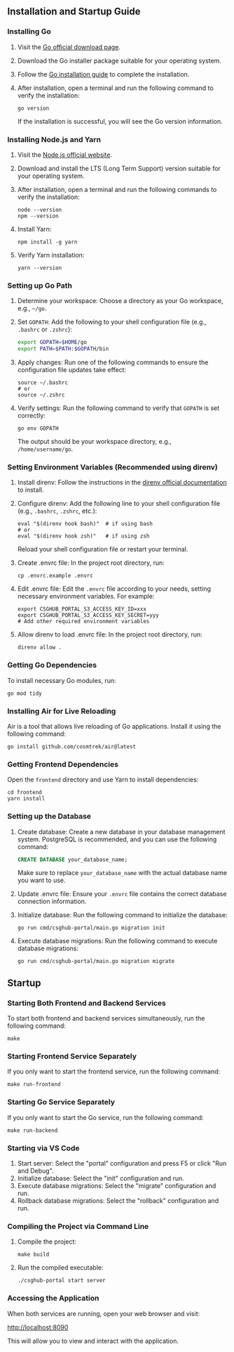 ## Installation and Startup Guide

### Installing Go

1. Visit the [Go official download page](https://golang.org/dl/).

2. Download the Go installer package suitable for your operating system.

3. Follow the [Go installation guide](https://golang.org/doc/install) to complete the installation.

4. After installation, open a terminal and run the following command to verify the installation:

   ```shell
   go version
   ```

   If the installation is successful, you will see the Go version information.

### Installing Node.js and Yarn

1. Visit the [Node.js official website](https://nodejs.org/).

2. Download and install the LTS (Long Term Support) version suitable for your operating system.

3. After installation, open a terminal and run the following commands to verify the installation:

   ```shell
   node --version
   npm --version
   ```

4. Install Yarn:

   ```shell
   npm install -g yarn
   ```

5. Verify Yarn installation:

   ```shell
   yarn --version
   ```

### Setting up Go Path

1. Determine your workspace: Choose a directory as your Go workspace, e.g., `~/go`.

2. Set `GOPATH`: Add the following to your shell configuration file (e.g., `.bashrc` or `.zshrc`):

   ```bash
   export GOPATH=$HOME/go
   export PATH=$PATH:$GOPATH/bin
   ```

3. Apply changes: Run one of the following commands to ensure the configuration file updates take effect:

   ```shell
   source ~/.bashrc
   # or
   source ~/.zshrc
   ```

4. Verify settings: Run the following command to verify that `GOPATH` is set correctly:

   ```shell
   go env GOPATH
   ```

   The output should be your workspace directory, e.g., `/home/username/go`.

### Setting Environment Variables (Recommended using direnv)

1. Install direnv: Follow the instructions in the [direnv official documentation](https://direnv.net/) to install.

2. Configure direnv: Add the following line to your shell configuration file (e.g., `.bashrc`, `.zshrc`, etc.):

   ```shell
   eval "$(direnv hook bash)"  # if using bash
   # or
   eval "$(direnv hook zsh)"   # if using zsh
   ```

   Reload your shell configuration file or restart your terminal.

3. Create .envrc file: In the project root directory, run:

   ```shell
   cp .envrc.example .envrc
   ```

4. Edit .envrc file: Edit the `.envrc` file according to your needs, setting necessary environment variables. For example:

   ```shell
   export CSGHUB_PORTAL_S3_ACCESS_KEY_ID=xxx
   export CSGHUB_PORTAL_S3_ACCESS_KEY_SECRET=yyy
   # Add other required environment variables
   ```

5. Allow direnv to load .envrc file: In the project root directory, run:

   ```shell
   direnv allow .
   ```

### Getting Go Dependencies

To install necessary Go modules, run:

```shell
go mod tidy
```

### Installing Air for Live Reloading

Air is a tool that allows live reloading of Go applications. Install it using the following command:

```shell
go install github.com/cosmtrek/air@latest
```

### Getting Frontend Dependencies

Open the `frontend` directory and use Yarn to install dependencies:

```shell
cd frontend
yarn install
```

### Setting up the Database

1. Create database: Create a new database in your database management system. PostgreSQL is recommended, and you can use the following command:

   ```sql
   CREATE DATABASE your_database_name;
   ```

   Make sure to replace `your_database_name` with the actual database name you want to use.

2. Update .envrc file: Ensure your `.envrc` file contains the correct database connection information.

3. Initialize database: Run the following command to initialize the database:

   ```shell
   go run cmd/csghub-portal/main.go migration init
   ```

4. Execute database migrations: Run the following command to execute database migrations:

   ```shell
   go run cmd/csghub-portal/main.go migration migrate
   ```

## Startup

### Starting Both Frontend and Backend Services

To start both frontend and backend services simultaneously, run the following command:

```shell
make
```

### Starting Frontend Service Separately

If you only want to start the frontend service, run the following command:

```shell
make run-frontend
```

### Starting Go Service Separately

If you only want to start the Go service, run the following command:

```shell
make run-backend
```

### Starting via VS Code

1. Start server: Select the "portal" configuration and press F5 or click "Run and Debug".
2. Initialize database: Select the "init" configuration and run.
3. Execute database migrations: Select the "migrate" configuration and run.
4. Rollback database migrations: Select the "rollback" configuration and run.

### Compiling the Project via Command Line

1. Compile the project:

   ```shell
   make build
   ```

2. Run the compiled executable:

   ```shell
   ./csghub-portal start server
   ```

### Accessing the Application

When both services are running, open your web browser and visit:

[http://localhost:8090](http://localhost:8090)

This will allow you to view and interact with the application.
